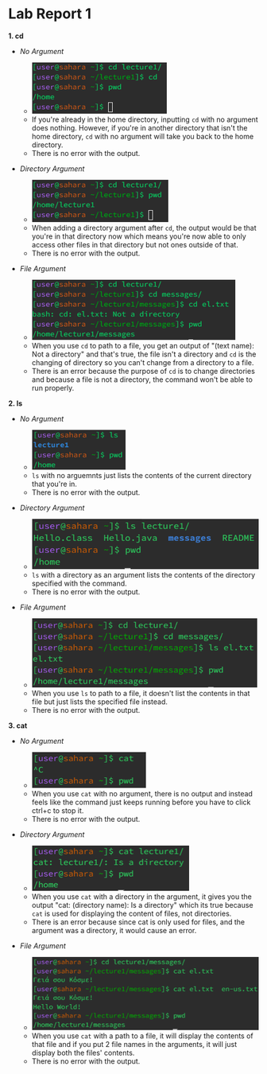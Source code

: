 # Lab Report 1
__1. cd__
   - *No Argument*
        - ![Image](cdNoArgument.png)
        - If you're already in the home directory, inputting `cd` with no argument does nothing. However, if you're in another directory that isn't the home directory, `cd` with no argument will take you back to the home directory.
        - There is no error with the output.
    
   - *Directory Argument*
        - ![Image](cdDirectoryArgument.png)
        - When adding a directory argument after `cd`, the output would be that you're in that directory now which means you're now able to only access other files in that directory but not ones outside of that.
        - There is no error with the output.

   - *File Argument*
        - ![Image](cdFileArgument.png)
        - When you use `cd` to path to a file, you get an output of "(text name): Not a directory" and that's true, the file isn't a directory and `cd` is the changing of directory so you can't change from a directory to a file.
        - There is an error because the purpose of `cd` is to change directories and because a file is not a directory, the command won't be able to run properly.  

__2. ls__
   - *No Argument*
        - ![Image](lsNoArgument.png)
        - `ls` with no arguemnts just lists the contents of the current directory that you're in.
        - There is no error with the output.
    
   - *Directory Argument*
        - ![Image](lsDirectoryArgument.png)
        - `ls` with a directory as an argument lists the contents of the directory specified with the command.
        - There is no error with the output.
    
   - *File Argument*
        - ![Image](lsFileArgument.png)
        - When you use `ls` to path to a file, it doesn't list the contents in that file but just lists the specified file instead.
        - There is no error with the output.
    
__3. cat__
   - *No Argument*
        - ![Image](catNoArgument.png)
        - When you use `cat` with no argument, there is no output and instead feels like the command just keeps running before you have to click ctrl+c to stop it.
        - There is no error with the output.
    
   - *Directory Argument*
        - ![Image](catDirectoryArgument.png)
        - When you use `cat` with a directory in the argument, it gives you the output "cat: (directory name): Is a directory" which its true because `cat` is used for displaying the content of files, not directories.
        - There is an error because since cat is only used for files, and the argument was a directory, it would cause an error.
    
   - *File Argument*
        - ![Image](catFileArgument.png)
        - When you use `cat` with a path to a file, it will display the contents of that file and if you put 2 file names in the arguments, it will just display both the files' contents.
        - There is no error with the output.

